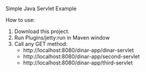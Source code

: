 Simple Java Servlet Example

How to use:
1. Download this project.
2. Run Plugins/jetty:run in Maven window
3. Call any GET method:
      - http://localhost:8080/dinar-app/dinar-servlet
      - http://localhost:8080/dinar-app/second-servlet
      - http://localhost:8080/dinar-app/third-servlet
